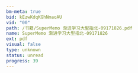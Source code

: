 ```yaml
---
bm-meta: true
bid: kEzwKdqKGhNmaoAU
vid: "00"
path: /书籍/SuperMemo 渐进学习大型指北-09171826.pdf
name: SuperMemo 渐进学习大型指北-09171826
ext: pdf
visual: false
type: unknown
status: unread
progress: 39
---
```

